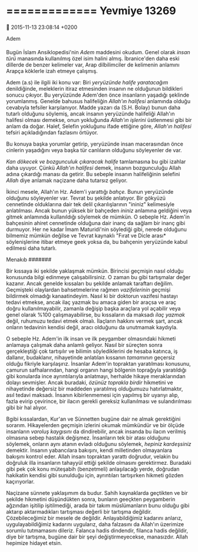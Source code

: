 =============
Yevmiye 13269
=============

:date: 2015-11-13 23:08:14 +0200


Adem
####

Bugün İslam Ansiklopedisi'nin *Adem* maddesini okudum. Genel olarak *insan türü*
manasında kullanılmış özel isim halini almış. İbranice'den daha eski dillerde de
benzer kelimeler var, Arap dilbilimciler de kelimenin anlamını Arapça köklerle
izah etmeye çalışmış.

Adem (a.s) ile ilgili iki konu var: Biri *yeryüzünde halife yaratacağım*
denildiğinde, meleklerin itiraz etmesinden insanın ne olduğunun bildikleri
sonucu çıkıyor. Bu yeryüzünde Adem'den önce insanların yaşadığı şeklinde
yorumlanmış. Genelde bahusus halifeliğin *Allah'ın halifesi* anlamında olduğu
cevabıyla tefsiler karşılanıyor. Madde yazarı da (S.H. Bolay) bunun daha tutarlı
olduğunu söylemiş, ancak insanın yeryüzünde halifeliği Allah'ın halifesi olması
demekse, onun yokluğunda *Allah'ın işlerini* üstlenmesi gibi bir anlam da
doğar. Halef, Selefin yokluğunu ifade ettiğine göre, *Allah'ın halifesi* tefsiri
açıkladığından fazlasını örtüyor.

Bu konuya başka yorumlar getirip, yeryüzünde insan macerasından önce cinlerin
yaşadığını veya başka tür canlıların olduğunu söyleyenler de var.

*Kan dökecek ve bozgunculuk çıkaracak halife* tamlamasına bu gibi izahlar daha
 uyuyor. Çünkü *Allah'ın halifesi* demek, insanın bozgunculuğu Allah adına
 çıkardığı manası da getirir. Bu sebeple insanın halifeliğinin selefini *Allah*
 diye anlamak naçizane daha tutarsız geliyor.

İkinci mesele, Allah'ın Hz. Adem'i yarattığı *bahçe.* Bunun yeryüzünde olduğunu
söyleyenler var. Tevrat bu şekilde anlatıyor. Bir gökyüzü cennetinde olduklarına
dair tek delil çıkarılışlarının "ininiz" kelimesiyle anlatılması. Ancak bunun
yüksek bir bahçeden *ininiz* anlamına geldiğini veya gitmek anlamında
kullanıldığı söylemek de mümkün. O sebeple Hz. Adem'in bahçesinin ahiret
cennetinde olduğuna dair inanç da sağlam bir inanç gibi durmuyor. Her ne kadar
İmam Maturidi'nin söylediği gibi, nerede olduğunu bilmemiz mümkün değilse ve
Tevrat kaynaklı "Fırat ve Dicle arası* söylenişlerine itibar etmeye geek yoksa
da, bu bahçenin yeryüzünde kabul edilmesi daha tutarlı.

Menakıb
#######

Bir kıssaya iki şekilde yaklaşmak mümkün. Birincisi geçmişin nasıl olduğu
konusunda bilgi edinmeye çalışabilirsiniz. O zaman bu gibi tartışmalar değer
kazanır. Ancak genelde kıssaları bu şekilde anlamak taraftarı
değilim. Geçmişteki olaylardan bahsetmelerine rağmen *vazifelerinin* geçmişi
bildirmek olmadığı kanaatindeyim. Nasıl ki bir doktorun vazifesi hastayı tedavi
etmekse, ancak ilaç yazmak bu amaca giden bir araçsa ve araç doğru
kullanılmayabilir, zamanla değişip başka araçlara yol açabilir veya genel olarak
%100 çalışmayabilirse, bu kıssaların da maksadı *ilaç yazmak* değil, ruhumuzu
tedavi etmek olmalı. İlaçların hakkını vermek şart, ancak onların tedavinin
kendisi değil, aracı olduğunu da unutmamak kaydıyla. 

O sebeple Hz. Adem'in ilk insan ve ilk peygamber olmasındaki hikmeti anlamaya
çalışmak daha anlamlı geliyor. Nasıl bir süreçten sonra gerçekleştiği çok
tartışılır ve bilimin söylediklerini de hesaba katınca, iş dallanır, budaklanır,
nihayetinde anlatılan kıssanın *tamamının* geçersiz olduğu fikriyle
karşılaşırız. İnsanlar Adem'in topraktan yaratılması konusunu, çamurun
safhalarından, hangi organın hangi bölgenin toprağıyla yaratıldığı gibi
konularda ince ayrıntılarıyla anlatmayı, herhalde hikaye meraklarından dolayı
sevmişler. Ancak buradaki, *özünüz toprakla birdir* hikmetini ve nihayetinde
değersiz bir maddeden yaratılmış olduğumuzu hatırlatmaktır, asıl tedavi
maksadı. İnsanın kibirlenmemesi için yapılmış bir uyarıyı alıp, fazla evirip
çevirince, bir ilacın gerekli gereksiz kullanılması ve sulandırılması gibi bir
hal alıyor.

Bgibi kıssalardan, Kur'an ve Sünnetten bugüne dair ne almak gerektiğini
sorarım. Hikayelerden geçmişin izlerini okumak mümkündür ve bir ölçüde
insanların *varoluş kaygısını* da dindirebilir, ancak insanda bu ilacın verilmiş
olmasına sebep hastalık değişmez. İnsanların tek bir atası olduğunu söylemek,
onların aynı atanın evladı olduğunu söylemek, *hepiniz kardeşsiniz*
demektir. İnsanın yabancılara bakışını, kendi milletinden olmayanlara bakışını
kontrol eder. Allah insanı topraktan yarattı doğrudur, velakin bu doğruluk illa
insanların tahayyül ettiği şekilde olmasını gerektirmez. Buradaki gibi pek çok
konu müteşabih (benzetmeli) anlaşılacağı yerde, doğrudan hakikatin kendisi gibi
sunulduğu için, ayrıntıları tartışırken hikmeti gözden kaçırıyorlar.

Naçizane sünnete yaklaşımım da budur. Sahih kaynaklarda geçtikten ve bir şekilde
hikmetini düşündükten sonra, bunların geeçkten peygamberin ağzından işitilip
işitilmediği, arada bir takım müslümanların bunu olduğu gibi aktarıp
aktarmadıkları tartışması değerli bir tartışma değildir. Çözebileceğimiz bir
mesele de değildir. Anlayabildiğimiz kadarını anlarız, uygulayabildiğimiz
kadarını uygularız, daha falzasını da Allah'ın üzerimize sorumlu tutmamasını
dileriz. Falanca hadis dindendir, filanca hadis değildir, diye bir tartışma,
bugüne dair bir şeyi değiştirmeyecekse, manasızdır. Allah hepimize hidayet
etsin.


